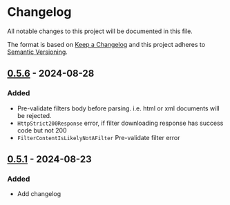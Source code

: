 # Changelog

All notable changes to this project will be documented in this file.

The format is based on [Keep a Changelog](https://keepachangelog.com/en/1.0.0/)
and this project adheres to [Semantic Versioning](https://semver.org/spec/v2.0.0.html).

## [0.5.6] - 2024-08-28

[0.5.6]: https://github.com/AdguardTeam/FilterListManager/compare/ffi-0.5.1...ffi-0.5.6

### Added

- Pre-validate filters body before parsing. i.e. html or xml documents will be rejected.
- `HttpStrict200Response` error, if filter downloading response has success code but not 200
- `FilterContentIsLikelyNotAFilter` Pre-validate filter error

## [0.5.1] - 2024-08-23

[0.5.1]: https://github.com/AdguardTeam/FilterListManager/releases/tag/ffi-0.5.1

### Added

- Add changelog
